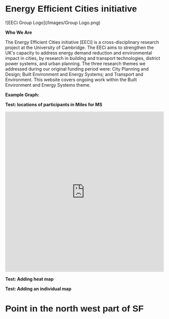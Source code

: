 # Energy Efficient Cities initiative

![EECi Group Logo](/Images/Group Logo.png)

**Who We Are**

The Energy Efficient Cities initiative [EECi] is a cross-disciplinary research project at the University of Cambridge. The EECi aims to strengthen the UK's capacity to address energy demand reduction and environmental impact in cities, by research in building and transport technologies, district power systems, and urban planning. The three research themes we addressed during our original funding period were: City Planning and Design; Built Environment and Energy Systems; and Transport and Environment. This website covers ongoing work within the Built Environment and Energy Systems theme.

<b>Example Graph: </b>

<!-- Create object within webpage called example_object -->
<div id="example_object">
</div>
<!-- Call library -->
<script src="https://d3js.org/d3.v6.min.js"></script>

<!-- Script that contains a visualisation -->
<script>
const data = Object.values({
  "LINE1": [
    10,
    11,
    12,
    15
  ],
  "LINE2": [
    21,
    22,
    23,
    32
  ],
  "LINE3": [
    11,
    12,
    13,
    15
  ]
});

var line = d3.line()
  .x((d, i) => x(i))
  .y((d) => y(d));

// set the dimensions and margins of the graph
var margin = {
    top: 50,
    right: 100,
    bottom: 130,
    left: 120
  },
  width = 900 - margin.left - margin.right,
  height = 400 - margin.top - margin.bottom;

// append the svg object to the body of the page
var svg = d3.select("#example_object")
  .append("svg")
  .attr("width", width + margin.left + margin.right)
  .attr("height", height + margin.top + margin.bottom)
  .append("g")
  .attr("transform", `translate(${margin.left}, ${margin.top})`);

// Add X axis
var x = d3.scaleLinear()
  .domain([0, d3.max(data, (d) => d.length)])
  .range([0, width]);

svg.append("g")
  .attr("transform", "translate(0," + height + ")")
  .call(d3.axisBottom(x).ticks(5));

// Add Y axis
// I need help in this area, how can I get the min and max values set in the domain?
var y = d3.scaleLinear()
  .domain([0, d3.max(data, (d) => Math.max(...d))])
  .range([height, 0]);

svg.append("g")
  .call(d3.axisLeft(y));

// Draw the line
// I need help in this area, how can I get the lines plotted, js gives error in this!
svg.selectAll(".line")
  .data(data)
  .enter()
  .append("path")
  .attr("fill", "none")
  .attr("stroke", "black")
  .attr("stroke-width", 1.5)
  .attr("d", (d) => line(d));

</script>


**Test: locations of participants in Miles for MS**

<iframe title="Participants in Miles for MS" aria-label="chart" id="datawrapper-chart-OEM92" src="https://datawrapper.dwcdn.net/OEM92/1/" scrolling="no" frameborder="0" style="width: 0; min-width: 100% !important; border: none;" height="509"></iframe>
<script type="text/javascript">!function(){"use strict";window.addEventListener("message",(function(a){if(void 0!==a.data["datawrapper-height"])for(var e in a.data["datawrapper-height"]){var t=document.getElementById("datawrapper-chart-"+e)||document.querySelector("iframe[src*='"+e+"']");t&&(t.style.height=a.data["datawrapper-height"][e]+"px")}}))}();
</script>

**Test: Adding heat map**

<!DOCTYPE html>
<meta charset="utf-8">

<!-- Load d3.js -->
<script src="https://d3js.org/d3.v4.js"></script>

<!-- Create a div where the graph will take place -->
<div id="my_dataviz"></div>

<!-- Load color palettes -->
<script src="https://d3js.org/d3-scale-chromatic.v1.min.js"></script>


<script>

// set the dimensions and margins of the graph
var margin = {top: 80, right: 25, bottom: 30, left: 40},
  width = 450 - margin.left - margin.right,
  height = 450 - margin.top - margin.bottom;

// append the svg object to the body of the page
var svg = d3.select("#my_dataviz")
.append("svg")
  .attr("width", width + margin.left + margin.right)
  .attr("height", height + margin.top + margin.bottom)
.append("g")
  .attr("transform",
        "translate(" + margin.left + "," + margin.top + ")");

//Read the data
d3.csv("https://raw.githubusercontent.com/holtzy/D3-graph-gallery/master/DATA/heatmap_data.csv", function(data) {

  // Labels of row and columns -> unique identifier of the column called 'group' and 'variable'
  var myGroups = d3.map(data, function(d){return d.group;}).keys()
  var myVars = d3.map(data, function(d){return d.variable;}).keys()

  // Build X scales and axis:
  var x = d3.scaleBand()
    .range([ 0, width ])
    .domain(myGroups)
    .padding(0.05);
  svg.append("g")
    .style("font-size", 15)
    .attr("transform", "translate(0," + height + ")")
    .call(d3.axisBottom(x).tickSize(0))
    .select(".domain").remove()

  // Build Y scales and axis:
  var y = d3.scaleBand()
    .range([ height, 0 ])
    .domain(myVars)
    .padding(0.05);
  svg.append("g")
    .style("font-size", 15)
    .call(d3.axisLeft(y).tickSize(0))
    .select(".domain").remove()

  // Build color scale
  var myColor = d3.scaleSequential()
    .interpolator(d3.interpolateInferno)
    .domain([1,100])

  // create a tooltip
  var tooltip = d3.select("#my_dataviz")
    .append("div")
    .style("opacity", 0)
    .attr("class", "tooltip")
    .style("background-color", "white")
    .style("border", "solid")
    .style("border-width", "2px")
    .style("border-radius", "5px")
    .style("padding", "5px")

  // Three function that change the tooltip when user hover / move / leave a cell
  var mouseover = function(d) {
    tooltip
      .style("opacity", 1)
    d3.select(this)
      .style("stroke", "black")
      .style("opacity", 1)
  }
  var mousemove = function(d) {
    tooltip
      .html("The exact value of<br>this cell is: " + d.value)
      .style("left", (d3.mouse(this)[0]+70) + "px")
      .style("top", (d3.mouse(this)[1]) + "px")
  }
  var mouseleave = function(d) {
    tooltip
      .style("opacity", 0)
    d3.select(this)
      .style("stroke", "none")
      .style("opacity", 0.8)
  }

  // add the squares
  svg.selectAll()
    .data(data, function(d) {return d.group+':'+d.variable;})
    .enter()
    .append("rect")
      .attr("x", function(d) { return x(d.group) })
      .attr("y", function(d) { return y(d.variable) })
      .attr("rx", 4)
      .attr("ry", 4)
      .attr("width", x.bandwidth() )
      .attr("height", y.bandwidth() )
      .style("fill", function(d) { return myColor(d.value)} )
      .style("stroke-width", 4)
      .style("stroke", "none")
      .style("opacity", 0.8)
    .on("mouseover", mouseover)
    .on("mousemove", mousemove)
    .on("mouseleave", mouseleave)
})

// Add title to graph
svg.append("text")
        .attr("x", 0)
        .attr("y", -50)
        .attr("text-anchor", "left")
        .style("font-size", "22px")
        .text("A d3.js heatmap");

// Add subtitle to graph
svg.append("text")
        .attr("x", 0)
        .attr("y", -20)
        .attr("text-anchor", "left")
        .style("font-size", "14px")
        .style("fill", "grey")
        .style("max-width", 400)
        .text("A short description of the take-away message of this chart.");


</script>

**Test: Adding an individual map**

<!DOCTYPE html>
<html>
<head>
<meta charset="utf-8">
<title>Point on a map D3</title>

<script src="http://d3js.org/d3.v3.min.js" charset="utf-8"></script>
<script src="http://d3js.org/topojson.v1.min.js"></script>

<style type="text/css">
	.feature {
		fill: none;
		stroke: grey;
		stroke-width: 1px;
  		stroke-linejoin: round;
	}
	.mesh {
		fill: none;
  		stroke: lightgrey;
  		stroke-width: 2px;
  		stroke-linejoin: round;
	}
	h1 {
		font-family: sans-serif;
	}
</style>
</head>
<body>
	<h1>Point in the north west part of SF</h1>


<script type="text/javascript">

var width = 950,
    height = 550;

// set projection
var projection = d3.geo.mercator();

// create path variable
var path = d3.geo.path()
    .projection(projection);


d3.json("us.json", function(error, topo) { console.log(topo);

  	states = topojson.feature(topo, topo.objects.states).features

  	// set projection parameters
  	projection
      .scale(1000)
      .center([-106, 37.5])

    // create svg variable
    var svg = d3.select("body").append("svg")
    				.attr("width", width)
    				.attr("height", height);

    // points
    aa = [-122.490402, 37.786453];
	bb = [-122.389809, 37.72728];

	console.log(projection(aa),projection(bb));

	// add states from topojson
	svg.selectAll("path")
      .data(states).enter()
      .append("path")
      .attr("class", "feature")
      .style("fill", "steelblue")
      .attr("d", path);

    // put boarder around states 
  	svg.append("path")
      .datum(topojson.mesh(topo, topo.objects.states, function(a, b) { return a !== b; }))
      .attr("class", "mesh")
      .attr("d", path);

    // add circles to svg
    svg.selectAll("circle")
		.data([aa,bb]).enter()
		.append("circle")
		.attr("cx", function (d) { console.log(projection(d)); return projection(d)[0]; })
		.attr("cy", function (d) { return projection(d)[1]; })
		.attr("r", "8px")
		.attr("fill", "red")

});

</script>
    
</body>
</html>
